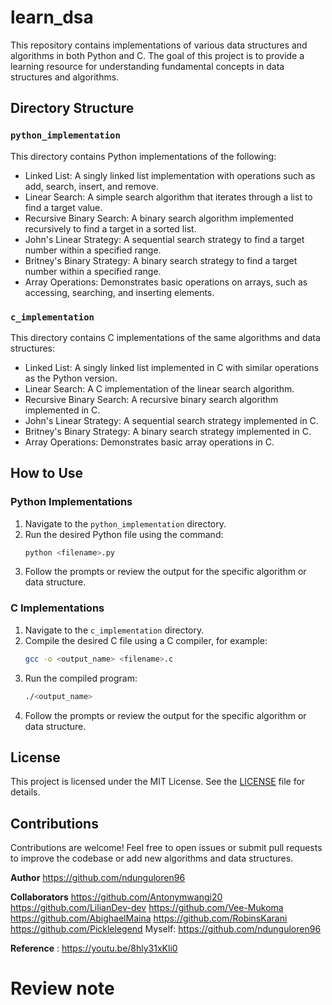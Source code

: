 # learn_dsa

This repository contains implementations of various data structures and algorithms in both Python and C. The goal of this project is to provide a learning resource for understanding fundamental concepts in data structures and algorithms.

## Directory Structure

### `python_implementation`

This directory contains Python implementations of the following:

- Linked List: A singly linked list implementation with operations such as add, search, insert, and remove.
- Linear Search: A simple search algorithm that iterates through a list to find a target value.
- Recursive Binary Search: A binary search algorithm implemented recursively to find a target in a sorted list.
- John's Linear Strategy: A sequential search strategy to find a target number within a specified range.
- Britney's Binary Strategy: A binary search strategy to find a target number within a specified range.
- Array Operations: Demonstrates basic operations on arrays, such as accessing, searching, and inserting elements.

### `c_implementation`

This directory contains C implementations of the same algorithms and data structures:

- Linked List: A singly linked list implemented in C with similar operations as the Python version.
- Linear Search: A C implementation of the linear search algorithm.
- Recursive Binary Search: A recursive binary search algorithm implemented in C.
- John's Linear Strategy: A sequential search strategy implemented in C.
- Britney's Binary Strategy: A binary search strategy implemented in C.
- Array Operations: Demonstrates basic array operations in C.

## How to Use

### Python Implementations

1. Navigate to the `python_implementation` directory.
2. Run the desired Python file using the command:
   ```bash
   python <filename>.py
   ```
3. Follow the prompts or review the output for the specific algorithm or data structure.

### C Implementations

1. Navigate to the `c_implementation` directory.
2. Compile the desired C file using a C compiler, for example:
   ```bash
   gcc -o <output_name> <filename>.c
   ```
3. Run the compiled program:
   ```bash
   ./<output_name>
   ```
4. Follow the prompts or review the output for the specific algorithm or data structure.

## License

This project is licensed under the MIT License. See the [LICENSE](./LICENSE) file for details.

## Contributions

Contributions are welcome! Feel free to open issues or submit pull requests to improve the codebase or add new algorithms and data structures.

**Author**
https://github.com/ndunguloren96

**Collaborators**
https://github.com/Antonymwangi20
https://github.com/LilianDev-dev
https://github.com/Vee-Mukoma
https://github.com/AbighaelMaina
https://github.com/RobinsKarani
https://github.com/Picklelegend
Myself: https://github.com/ndunguloren96

**Reference** : https://youtu.be/8hly31xKli0
# Review note
